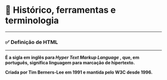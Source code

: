# :page_with_curl: Histórico, ferramentas e terminologia

---

### :white_check_mark: Definição de HTML

****

**É a sigla em inglês para <i>Hyper Text Markup Language</i> , que, em português, significa linguagem para marcação de hipertexto.**

**Criada por Tim Berners-Lee em 1991 e mantida pelo W3C desde 1996.**
